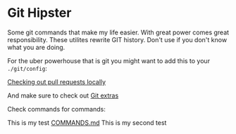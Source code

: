 # Git Hipster

Some git commands that make my life easier. With great power comes great responsibility. These utilites rewrite GIT history.
Don't use if you don't know what you are doing.

For the uber powerhouse that is git you might want to add this to your `./git/config`:

[Checking out pull requests locally](https://gist.github.com/piscisaureus/3342247)

And make sure to check out [Git extras](https://github.com/visionmedia/git-extras)

Check commands for commands:

This is my test
[COMMANDS.md](COMMANDS.md)
This is my second test
